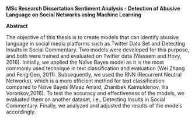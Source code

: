 <p><b>MSc Research Dissertation 
Sentiment Analysis - Detection of Abusive Language on Social Networks using Machine Learning</b></p>

<b>Abstract</B>

The objective of this thesis is to create models that can identify abusive language in social media platforms such as Twitter Data Set and Detecting Insults
in Social Commentary. Two models were developed for this purpose, and both were trained and evaluated on Twitter data (Wassem and Hovy, 2016). Initially, 
we applied the Naïve Bayes model as it is the most commonly used technique in text classification and evaluation (Wei Zhang and Feng Geo, 2011). 
Subsequently, we used the RNN (Recurrent Neutral Networks), which is a more efficient method for text classification compared to Naïve Bayes
(Maaz Amaid, Zhanibek Kaimuldenov, Ilia Voronkov,2016). To test the accuracy and effectiveness of the models, we evaluated them on another dataset, i.e.,
Detecting Insults in Social Commentary. Finally, we analyzed and adjusted the results of the models accordingly.
